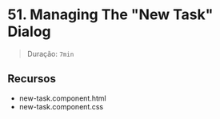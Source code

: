 # 51. Managing The "New Task" Dialog

> Duração: `7min`

## Recursos
- new-task.component.html
- new-task.component.css
